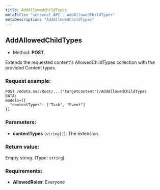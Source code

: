 ```yaml
---
title: AddAllowedChildTypes
metaTitle: "sensenet API - AddAllowedChildTypes"
metaDescription: "AddAllowedChildTypes"
---
```


## AddAllowedChildTypes
- Method: **POST**.

Extends the requested content's AllowedChildTypes collection with the provided Content types.

### Request example:

```
POST /odata.svc/Root/...('targetContent')/AddAllowedChildTypes
DATA:
models=[{
  "contentTypes": ["Task", "Event"]
}]
```
### Parameters:
- **contentTypes** (`string[]`): The extension.

### Return value:
Empty string. (Type: `string`).

### Requirements:
- **AllowedRoles**: Everyone

